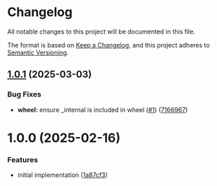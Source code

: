 # Changelog

All notable changes to this project will be documented in this file.

The format is based on [Keep a Changelog](https://keepachangelog.com/en/1.1.0/),
and this project adheres to [Semantic Versioning](https://semver.org/spec/v2.0.0.html).



## [1.0.1](https://github.com/Soft-Boiled-Eggspectations/sbe.eggstensibility/compare/v1.0.0...v1.0.1) (2025-03-03)


### Bug Fixes

* **wheel:** ensure _internal is included in wheel ([#1](https://github.com/Soft-Boiled-Eggspectations/sbe.eggstensibility/issues/1)) ([7166967](https://github.com/Soft-Boiled-Eggspectations/sbe.eggstensibility/commit/7166967d784d97cf5ae715adcabe919988e3c814))

# 1.0.0 (2025-02-16)


### Features

* initial implementation ([1a87cf3](https://github.com/Soft-Boiled-Eggspectations/sbe.eggstensibility/commit/1a87cf3f00fa01574335957fca54beb2767041ce))
